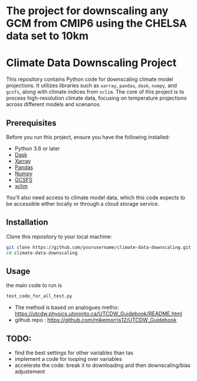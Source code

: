 # The project for downscaling any GCM from CMIP6 using the CHELSA data set to 10km
# Climate Data Downscaling Project

This repository contains Python code for downscaling climate model projections. It utilizes libraries such as `xarray`, `pandas`, `dask`, `numpy`, and `gcsfs`, along with climate indices from `xclim`. The core of this project is to process high-resolution climate data, focusing on temperature projections across different models and scenarios.

## Prerequisites

Before you run this project, ensure you have the following installed:
- Python 3.6 or later
- [Dask](https://dask.org/)
- [Xarray](http://xarray.pydata.org/en/stable/)
- [Pandas](https://pandas.pydata.org/)
- [Numpy](https://numpy.org/)
- [GCSFS](https://gcsfs.readthedocs.io/en/latest/)
- [xclim](https://xclim.readthedocs.io/en/stable/)

You'll also need access to climate model data, which this code expects to be accessible either locally or through a cloud storage service.

## Installation

Clone this repository to your local machine:

```bash
git clone https://github.com/yourusername/climate-data-downscaling.git
cd climate-data-downscaling
```

## Usage 

the main code to run is 

```bash
test_code_for_all_test.py 
```


- The method is based on analogues metho: https://utcdw.physics.utoronto.ca/UTCDW_Guidebook/README.html
- github repo : https://github.com/mikemorris12/UTCDW_Guidebook
## TODO:
- find the best settings for other variables than tas
- implement a code for looping over variables
- accelerate the code: break it to downloading and then downscaling/bias adjustement

